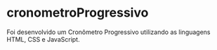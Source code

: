 # cronometroProgressivo
Foi desenvolvido um Cronômetro Progressivo utilizando as linguagens HTML, CSS e JavaScript.
